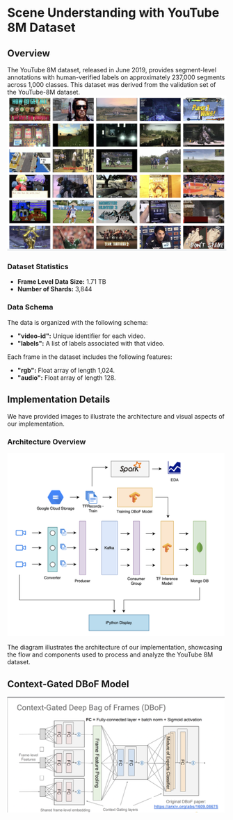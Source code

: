 # Scene Understanding with YouTube 8M Dataset 

## Overview

The YouTube 8M dataset, released in June 2019, provides segment-level annotations with human-verified labels on approximately 237,000 segments across 1,000 classes. This dataset was derived from the validation set of the YouTube-8M dataset.
<img src="data/images/Thumbnails.png" alt="Thumbnails" width="600"/>


### Dataset Statistics

- **Frame Level Data Size:** 1.71 TB
- **Number of Shards:** 3,844

### Data Schema

The data is organized with the following schema:

- **"video-id":** Unique identifier for each video.
- **"labels":** A list of labels associated with that video.

Each frame in the dataset includes the following features:

- **"rgb":** Float array of length 1,024.
- **"audio":** Float array of length 128.

## Implementation Details

We have provided images to illustrate the architecture and visual aspects of our implementation.

### Architecture Overview

<img src="data/images/Architecture.png" alt="Architecture" width="500"/>

The diagram illustrates the architecture of our implementation, showcasing the flow and components used to process and analyze the YouTube 8M dataset.

## Context-Gated DBoF Model
<img src="data/images/DBoF.png" alt="Contex Gated DBoF Model" width="500"/>

